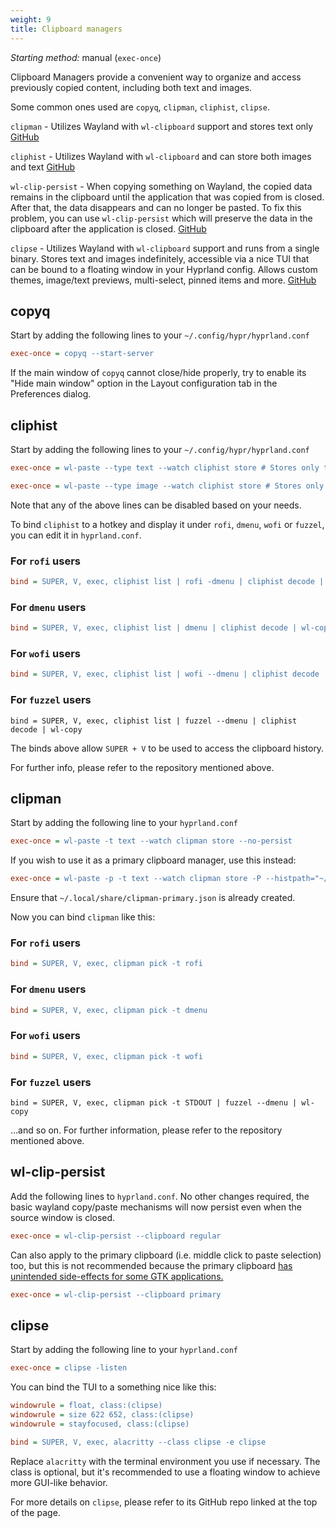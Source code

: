 ```yaml
---
weight: 9
title: Clipboard managers
---
```


_Starting method:_ manual (`exec-once`)

Clipboard Managers provide a convenient way to organize and access previously
copied content, including both text and images.

Some common ones used are `copyq`, `clipman`, `cliphist`, `clipse`.

`clipman` - Utilizes Wayland with `wl-clipboard` support and stores text only
[GitHub](https://github.com/chmouel/clipman)

`cliphist` - Utilizes Wayland with `wl-clipboard` and can store both images and
text [GitHub](https://github.com/sentriz/cliphist)

`wl-clip-persist` - When copying something on Wayland, the copied data remains
in the clipboard until the application that was copied from is closed.
After that, the data disappears and can no longer be pasted.
To fix this problem, you can use `wl-clip-persist` which will preserve the data
in the clipboard after the application is closed.
[GitHub](https://github.com/Linus789/wl-clip-persist)

`clipse` - Utilizes Wayland with `wl-clipboard` support and runs from a single
binary. Stores text and images indefinitely, accessible via a nice TUI that can
be bound to a floating window in your Hyprland config. Allows custom themes,
image/text previews, multi-select, pinned items and more.
[GitHub](https://github.com/savedra1/clipse)

## copyq

Start by adding the following lines to your `~/.config/hypr/hyprland.conf`

```ini
exec-once = copyq --start-server
```

If the main window of `copyq` cannot close/hide properly, try to enable its
"Hide main window" option in the Layout configuration tab in the Preferences
dialog.

## cliphist

Start by adding the following lines to your `~/.config/hypr/hyprland.conf`

```ini
exec-once = wl-paste --type text --watch cliphist store # Stores only text data

exec-once = wl-paste --type image --watch cliphist store # Stores only image data
```

Note that any of the above lines can be disabled based on your needs.

To bind `cliphist` to a hotkey and display it under `rofi`, `dmenu`, `wofi` or `fuzzel`,
you can edit it in `hyprland.conf`.

### For `rofi` users

```ini
bind = SUPER, V, exec, cliphist list | rofi -dmenu | cliphist decode | wl-copy
```

### For `dmenu` users

```ini
bind = SUPER, V, exec, cliphist list | dmenu | cliphist decode | wl-copy
```

### For `wofi` users

```ini
bind = SUPER, V, exec, cliphist list | wofi --dmenu | cliphist decode | wl-copy
```

### For `fuzzel` users

```ìni
bind = SUPER, V, exec, cliphist list | fuzzel --dmenu | cliphist decode | wl-copy
```

The binds above allow `SUPER + V` to be used to access the clipboard history.

For further info, please refer to the repository mentioned above.

## clipman

Start by adding the following line to your `hyprland.conf`

```ini
exec-once = wl-paste -t text --watch clipman store --no-persist
```

If you wish to use it as a primary clipboard manager, use this instead:

```ini
exec-once = wl-paste -p -t text --watch clipman store -P --histpath="~/.local/share/clipman-primary.json"
```

Ensure that `~/.local/share/clipman-primary.json` is already created.

Now you can bind `clipman` like this:

### For `rofi` users

```ini
bind = SUPER, V, exec, clipman pick -t rofi
```

### For `dmenu` users

```ini
bind = SUPER, V, exec, clipman pick -t dmenu
```

### For `wofi` users

```ini
bind = SUPER, V, exec, clipman pick -t wofi
```

### For `fuzzel` users

```ìni
bind = SUPER, V, exec, clipman pick -t STDOUT | fuzzel --dmenu | wl-copy
```

...and so on. For further information, please refer to the repository
mentioned above.

## wl-clip-persist

Add the following lines to `hyprland.conf`. No other changes required, the basic wayland copy/paste mechanisms will now persist even when the source window is closed.

```ini
exec-once = wl-clip-persist --clipboard regular
```

Can also apply to the primary clipboard (i.e. middle click to paste selection) too, but this is not recommended because the primary clipboard [has unintended side-effects for some GTK applications.](https://github.com/Linus789/wl-clip-persist#primary-selection-mode-breaks-the-selection-system-3)

```ini
exec-once = wl-clip-persist --clipboard primary
```

## clipse

Start by adding the following line to your `hyprland.conf`

```ini
exec-once = clipse -listen
```

You can bind the TUI to a something nice like this:

```ini
windowrule = float, class:(clipse)
windowrule = size 622 652, class:(clipse)
windowrule = stayfocused, class:(clipse)

bind = SUPER, V, exec, alacritty --class clipse -e clipse
```

Replace `alacritty` with the terminal environment you use if necessary. The
class is optional, but it's recommended to use a floating window to achieve more
GUI-like behavior.

For more details on `clipse`, please refer to its GitHub repo linked at the top
of the page.
